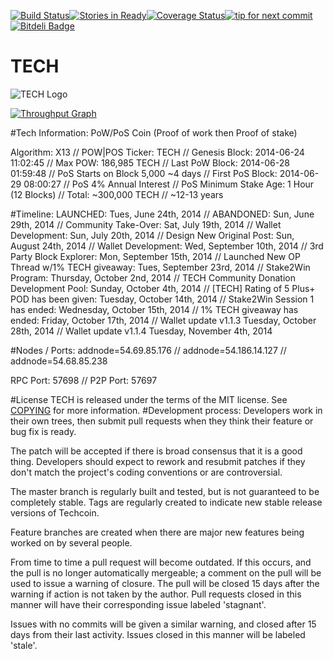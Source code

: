 [![Build Status](https://travis-ci.org/TestingCrypto/techcoin.svg?branch=master)](https://travis-ci.org/TestingCrypto/techcoin)[![Stories in Ready](https://badge.waffle.io/TestingCrypto/techcoin.png?label=ready&title=Ready)](https://waffle.io/TestingCrypto/techcoin)[![Coverage Status](https://img.shields.io/coveralls/techcoincommunity/techcoin.svg)](https://coveralls.io/r/techcoincommunity/techcoin)[![tip for next commit](https://tip4commit.com/projects/43087.svg)](https://tip4commit.com/github/techcoincommunity/techcoin)[![Bitdeli Badge](https://d2weczhvl823v0.cloudfront.net/TestingCrypto/techcoin/trend.png)](https://bitdeli.com/free "Bitdeli Badge")

# TECH 

![TECH Logo](http://tech-co.in/img/logo.png "TECH Logo")

[![Throughput Graph](https://graphs.waffle.io/techcoincommunity/techcoin/throughput.svg)](https://waffle.io/techcoincommunity/techcoin/metrics)


#Tech Information:
PoW/PoS Coin (Proof of work then Proof of stake)

Algorithm: X13 // POW|POS Ticker: TECH // Genesis Block: 2014-06-24 11:02:45 // Max POW: 186,985 TECH // Last PoW Block: 2014-06-28 01:59:48 // PoS Starts on Block 5,000 ~4 days // First PoS Block: 2014-06-29 08:00:27 // PoS 4% Annual Interest // PoS Minimum Stake Age: 1 Hour (12 Blocks) // Total: ~300,000 TECH // ~12-13 years

#Timeline:
LAUNCHED: Tues, June 24th, 2014 // ABANDONED: Sun, June 29th, 2014 // Community Take-Over: Sat, July 19th, 2014 // Wallet Development: Sun, July 20th, 2014 // Design New Original Post: Sun, August 24th, 2014 // Wallet Development: Wed, September 10th, 2014 // 3rd Party Block Explorer: Mon, September 15th, 2014 // Launched New OP Thread w/1% TECH giveaway: Tues, September 23rd, 2014 // Stake2Win Program: Thursday, October 2nd, 2014 // TECH Community Donation Development Pool: Sunday, October 4th, 2014 // [TECH] Rating of 5 Plus+ POD has been given: Tuesday, October 14th, 2014 // Stake2Win Session 1 has ended: Wednesday, October 15th, 2014 // 1% TECH giveaway has ended: Friday, October 17th, 2014 // Wallet update v1.1.3 Tuesday, October 28th, 2014 // Wallet update v1.1.4 Tuesday, November 4th, 2014

#Nodes / Ports:
addnode=54.69.85.176 // addnode=54.186.14.127 // addnode=54.68.85.238

RPC Port: 57698 // P2P Port: 57697

#License
TECH is released under the terms of the MIT license. See [COPYING](COPYING) for more information.
#Development process:
Developers work in their own trees, then submit pull requests when they think their feature or bug fix is ready.

The patch will be accepted if there is broad consensus that it is a good thing. Developers should expect to rework and resubmit patches if they don't match the project's coding conventions or are controversial.

The master branch is regularly built and tested, but is not guaranteed to be completely stable. Tags are regularly created to indicate new stable release versions of Techcoin.

Feature branches are created when there are major new features being worked on by several people.

From time to time a pull request will become outdated. If this occurs, and the pull is no longer automatically mergeable; a comment on the pull will be used to issue a warning of closure. The pull will be closed 15 days after the warning if action is not taken by the author. Pull requests closed in this manner will have their corresponding issue labeled 'stagnant'.

Issues with no commits will be given a similar warning, and closed after 15 days from their last activity. Issues closed in this manner will be labeled 'stale'.
